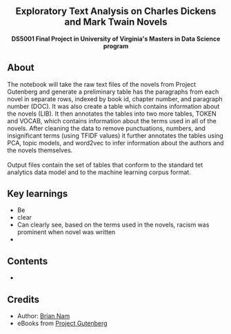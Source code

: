 <h2 align="center">Exploratory Text Analysis on Charles Dickens and Mark Twain Novels</h2>
<p align="center"><strong>DS5001 Final Project in University of Virginia's Masters in Data Science program</strong>


<h2>About</h2>
The notebook will take the raw text files of the novels from Project Gutenberg and generate a preliminary table has the paragraphs from each novel in separate rows, indexed by book id, chapter number, and paragraph number (DOC). It was also create a table which contains information about the novels (LIB). It then annotates the tables into two more tables, TOKEN and VOCAB, which contains information about the terms used in all of the novels. After cleaning the data to remove punctuations, numbers, and insignificant terms (using TFIDF values) it further annotates the tables using PCA, topic models, and word2vec to infer information about the authors and the novels themselves.<br />
<br />
Output files contain the set of tables that conform to the standard tet analytics data model and to the machine learning corpus format.

<h2>Key learnings</h2>

- Be 
- clear
- Can clearly see, based on the terms used in the novels, racism was prominent when novel was written
- 

<h2>Contents</h2>

- 



<h2>Credits</h2>

- Author: <a href="https://www.linkedin.com/in/briannam713/" target="_blank">Brian Nam</a>
- eBooks from <a href="https://www.gutenberg.org/" target="_blank">Project Gutenberg</a>
